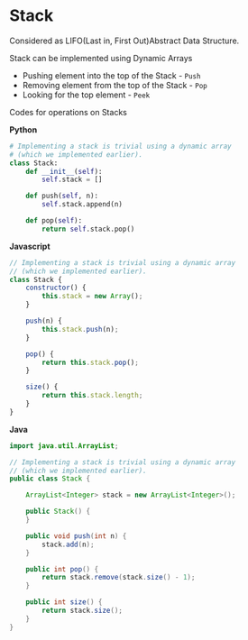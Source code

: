 # Stack 
Considered as LIFO(Last in, First Out)Abstract Data Structure.

Stack can be implemented using Dynamic Arrays
- Pushing element into the top of the Stack - `Push` 
- Removing element from the top of the Stack - `Pop`
- Looking for the top element - `Peek`

Codes for operations on Stacks

**Python**
```python 
# Implementing a stack is trivial using a dynamic array
# (which we implemented earlier).
class Stack:
    def __init__(self):
        self.stack = []

    def push(self, n):
        self.stack.append(n)

    def pop(self):
        return self.stack.pop()
```
**Javascript**
```javascript
// Implementing a stack is trivial using a dynamic array
// (which we implemented earlier).
class Stack {
    constructor() {
        this.stack = new Array();                                                                   
    }

    push(n) {
        this.stack.push(n);
    }

    pop() {
        return this.stack.pop();
    }

    size() {
        return this.stack.length;
    }
}
```
**Java**
```java
import java.util.ArrayList;

// Implementing a stack is trivial using a dynamic array
// (which we implemented earlier).
public class Stack {

    ArrayList<Integer> stack = new ArrayList<Integer>();

    public Stack() {   
    }

    public void push(int n) {
        stack.add(n);
    }

    public int pop() {
        return stack.remove(stack.size() - 1);
    }

    public int size() {
        return stack.size();
    }
}
```
